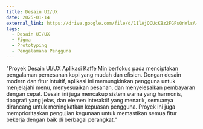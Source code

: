 ```yaml
---
title: Desain UI/UX 
date: 2025-01-14
external_link: https://drive.google.com/file/d/1IlAjQCUcKBz2FGFsQnWlsA-X4SWChzwI/view?usp=drive_link
tags:
  - Desain UI/UX
  - Figma
  - Prototyping
  - Pengalamana Pengguna
---
```


"Proyek Desain UI/UX Aplikasi Kaffe Min berfokus pada menciptakan pengalaman pemesanan kopi yang mudah dan efisien. Dengan desain modern dan fitur intuitif, aplikasi ini memungkinkan pengguna untuk menjelajahi menu, menyesuaikan pesanan, dan menyelesaikan pembayaran dengan cepat. Desain ini juga mencakup sistem warna yang harmonis, tipografi yang jelas, dan elemen interaktif yang menarik, semuanya dirancang untuk meningkatkan kepuasan pengguna. Proyek ini juga memprioritaskan pengujian kegunaan untuk memastikan semua fitur bekerja dengan baik di berbagai perangkat."

<!--more-->
